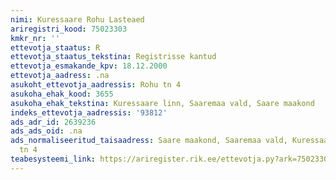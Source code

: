 ```yaml
---
nimi: Kuressaare Rohu Lasteaed
ariregistri_kood: 75023303
kmkr_nr: ''
ettevotja_staatus: R
ettevotja_staatus_tekstina: Registrisse kantud
ettevotja_esmakande_kpv: 18.12.2000
ettevotja_aadress: .na
asukoht_ettevotja_aadressis: Rohu tn 4
asukoha_ehak_kood: 3655
asukoha_ehak_tekstina: Kuressaare linn, Saaremaa vald, Saare maakond
indeks_ettevotja_aadressis: '93812'
ads_adr_id: 2639236
ads_ads_oid: .na
ads_normaliseeritud_taisaadress: Saare maakond, Saaremaa vald, Kuressaare linn, Rohu
  tn 4
teabesysteemi_link: https://ariregister.rik.ee/ettevotja.py?ark=75023303&ref=rekvisiidid
---
```

